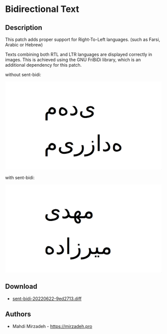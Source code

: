 Bidirectional Text
==================

Description
-----------
This patch adds proper support for Right-To-Left languages. (such as Farsi, Arabic or Hebrew)

Texts combining both RTL and LTR languages are displayed correctly in images.
This is achieved using the GNU FriBiDi library, which is an additional dependency for this patch.

without sent-bidi:

![sent without bidi](sent-without-bidi.png)

with sent-bidi:

![sent with bidi](sent-with-bidi.png)

Download
--------
* [sent-bidi-20220622-9ed2713.diff](sent-bidi-20220622-9ed2713.diff)

Authors
-------
* Mahdi Mirzadeh - <https://mirzadeh.pro>
